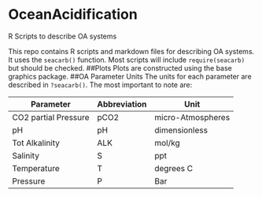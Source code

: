 OceanAcidification
==================

R Scripts to describe OA systems

This repo contains R scripts and markdown files for describing OA systems. It uses the ```seacarb()``` function. Most scripts will include ```require(seacarb)``` but should be checked.
##Plots
Plots are constructed using the base graphics package.
##OA Parameter Units
The units for each parameter are described in ```?seacarb()```. The most important to note are:

Parameter |Abbreviation |Unit
----------|-------------|---
CO2 partial Pressure |pCO2      |micro-Atmospheres
pH        |pH |dimensionless
Tot Alkalinity|ALK   |mol/kg
Salinity|S       |ppt
Temperature|T      |degrees C
Pressure|P | Bar
